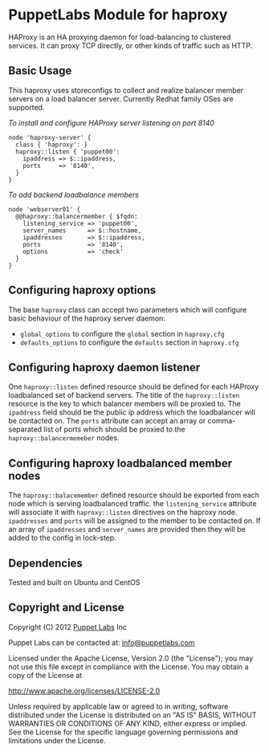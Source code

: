 PuppetLabs Module for haproxy
=============================

HAProxy is an HA proxying daemon for load-balancing to clustered services. It
can proxy TCP directly, or other kinds of traffic such as HTTP.

Basic Usage
-----------

This haproxy uses storeconfigs to collect and realize balancer member servers
on a load balancer server. Currently Redhat family OSes are supported.

*To install and configure HAProxy server listening on port 8140*

```puppet
node 'haproxy-server' {
  class { 'haproxy': }
  haproxy::listen { 'puppet00':
    ipaddress => $::ipaddress,
    ports     => '8140',
  }
}
```

*To add backend loadbalance members*

```puppet
node 'webserver01' {
  @@haproxy::balancermember { $fqdn:
    listening_service => 'puppet00',
    server_names      => $::hostname,
    ipaddresses       => $::ipaddress,
    ports             => '8140',
    options           => 'check'
  }
}
```

Configuring haproxy options
---------------------------

The base `haproxy` class can accept two parameters which will configure basic
behaviour of the haproxy server daemon:

- `global_options` to configure the `global` section in `haproxy.cfg`
- `defaults_options` to configure the `defaults` section in `haproxy.cfg`

Configuring haproxy daemon listener
-----------------------------------

One `haproxy::listen` defined resource should be defined for each HAProxy loadbalanced set of backend servers. The title of the `haproxy::listen` resource is the key to which balancer members will be proxied to. The `ipaddress` field should be the public ip address which the loadbalancer will be contacted on. The `ports` attribute can accept an array or comma-separated list of ports which should be proxied to the `haproxy::balancermemeber` nodes.

Configuring haproxy loadbalanced member nodes
---------------------------------------------

The `haproxy::balacemember` defined resource should be exported from each node
which is serving loadbalanced traffic. the `listening_service` attribute will
associate it with `haproxy::listen` directives on the haproxy node.
`ipaddresses` and `ports` will be assigned to the member to be contacted on. If an array of `ipaddresses` and `server_names` are provided then they will be added to the config in lock-step.

Dependencies
------------

Tested and built on Ubuntu and CentOS

Copyright and License
---------------------

Copyright (C) 2012 [Puppet Labs](https://www.puppetlabs.com/) Inc

Puppet Labs can be contacted at: info@puppetlabs.com

Licensed under the Apache License, Version 2.0 (the "License");
you may not use this file except in compliance with the License.
You may obtain a copy of the License at

  http://www.apache.org/licenses/LICENSE-2.0

Unless required by applicable law or agreed to in writing, software
distributed under the License is distributed on an "AS IS" BASIS,
WITHOUT WARRANTIES OR CONDITIONS OF ANY KIND, either express or implied.
See the License for the specific language governing permissions and
limitations under the License.
